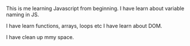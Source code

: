 This is me learning Javascript from beginning.
I have learn about variable naming in JS.

I have learn functions, arrays, loops etc
I have learn about DOM.

I have clean up mmy space.